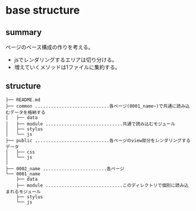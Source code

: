 base structure
======================

## summary
ページのベース構成の作りを考える。

* jsでレンダリングするエリアは切り分ける。
* 増えていくメソッドは1ファイルに集約する。

## structure
```
├── README.md
├── common ............................各ページ(0001_name~)で共通に読み込むデータを格納する
│   ├── data 
│   ├── module .............................共通で読み込むモジュール
│   ├── stylus
│   └── js
├── public ............................各ページのview部分をレンダリングするデータ
│   ├── css
│   └── js
│    
├── 0002_name ........................各ページ
└── 0001_name
    ├── data 
    ├── module .............................このディレクトリで個別に読み込まれるモジュール
    ├── stylus
    └── js
```